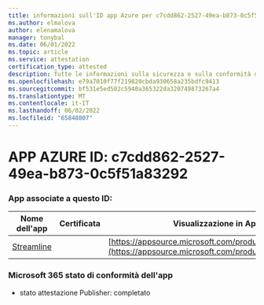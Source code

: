 ```yaml
---
title: informazioni sull'ID app Azure per c7cdd862-2527-49ea-b873-0c5f51a83292
ms.author: elmalova
author: elenamalova
manager: tonybal
ms.date: 06/01/2022
ms.topic: article
ms.service: attestation
certification_type: attested
description: Tutte le informazioni sulla sicurezza e sulla conformità disponibili per c7cdd862-2527-49ea-b873-0c5f51a83292.
ms.openlocfilehash: e79a7010f77f219820cbda930658a235bdfc9413
ms.sourcegitcommit: bf531e5ed502c5940a365322da320749873267a4
ms.translationtype: MT
ms.contentlocale: it-IT
ms.lasthandoff: 06/02/2022
ms.locfileid: "65848807"
---
```

# <a name="azure-app-id-c7cdd862-2527-49ea-b873-0c5f51a83292"></a>APP AZURE ID: c7cdd862-2527-49ea-b873-0c5f51a83292


### <a name="apps-associated-with-this-id"></a>App associate a questo ID:
| **Nome dell'app** | **Certificata** | **Visualizzazione in AppSource** |
|--------------|---------------|-----------------------|
| [Streamline](../forward/WA200004100.md) |  | [https://appsource.microsoft.com/product/office/WA200004100](https://appsource.microsoft.com/product/office/WA200004100) |

### <a name="microsoft-365-app-compliance-status"></a>Microsoft 365 stato di conformità dell'app
- stato attestazione Publisher: completato
